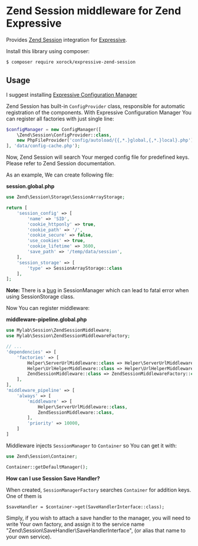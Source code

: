 # Zend Session middleware for Zend Expressive

Provides [Zend Session](https://github.com/zendframework/zend-session) integration for
[Expressive](https://github.com/zendframework/zend-expressive).

Install this library using composer:

```bash
$ composer require xorock/expressive-zend-session
```

## Usage
I suggest installing [Expressive Configuration Manager](https://github.com/mtymek/expressive-config-manager)

Zend Session has built-in `ConfigProvider` class, responsible for automatic registration of the components.
With Expressive Configuration Manager You can register all factories with just single line:

```php
$configManager = new ConfigManager([
    \Zend\Session\ConfigProvider::class,
    new PhpFileProvider('config/autoload/{{,*.}global,{,*.}local}.php'),
], 'data/config-cache.php');
```

Now, Zend Session will search Your merged config file for predefined keys. Please refer to Zend Session documentation. 

As an example, We can create following file:

**session.global.php**
```php
use Zend\Session\Storage\SessionArrayStorage;

return [
    'session_config' => [
        'name' => 'SID',
        'cookie_httponly' => true,
        'cookie_path' => '/',
        'cookie_secure' => false,
        'use_cookies' => true,
        'cookie_lifetime' => 3600,
        'save_path' => '/temp/data/session',
    ],
    'session_storage' => [
        'type' => SessionArrayStorage::class
    ],
];
```

**Note:** There is a [bug](https://github.com/zendframework/zend-session/issues/10) in SessionManager which can lead
to fatal error when using SessionStorage class.

Now You can register middleware:

**middleware-pipeline.global.php**
```php
use Mylab\Session\ZendSessionMiddleware;
use Mylab\Session\ZendSessionMiddlewareFactory;

// ...
'dependencies' => [
    'factories' => [
        Helper\ServerUrlMiddleware::class => Helper\ServerUrlMiddlewareFactory::class,
        Helper\UrlHelperMiddleware::class => Helper\UrlHelperMiddlewareFactory::class,
        ZendSessionMiddleware::class => ZendSessionMiddlewareFactory::class,
    ],
],
'middleware_pipeline' => [
    'always' => [
        'middleware' => [
            Helper\ServerUrlMiddleware::class,
            ZendSessionMiddleware::class,
        ],
        'priority' => 10000,
    ]
]
```

Middleware injects `SessionManager` to `Container` so You can get it with:

```php
use Zend\Session\Container;

Container::getDefaultManager();
```

**How can I use Session Save Handler?**

When created, `SessionManagerFactory` searches `Container` for addition keys. One of them is
```
$saveHandler = $container->get(SaveHandlerInterface::class);
```

Simply, if you wish to attach a save handler to the manager, you will need to write Your own factory, and assign it to the service name
"Zend\Session\SaveHandler\SaveHandlerInterface", (or alias that name to your own service).